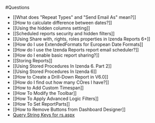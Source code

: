 #Questions

* [[What does "Repeat Types" and "Send Email As" mean?]]
* [[How to calculate difference between dates?]]
* [[Using the hidden columns setting]]
* [[Scheduled reports security and hidden filters]]
* [[Using Share with, rights, roles properties in Izenda Reports 6+]]
* [[How do I use ExtendedFormats for European Date Formats]]
* [[How do I use the Izenda Reports report email scheduler?]]
* [[How do I enable basic report sharing?]]
* [[Storing Reports]]
* [[Using Stored Procedures In Izenda 6. Part 2]]
* [[Using Stored Procedures In Izenda 6]]
* [[How to Create a Drill-Down Report in V6.0]]
* [[How do I find out how many COres I have?]]
* [[How to Add Custom Timespan]]
* [[How To Modify the Toolbar]]
* [[How To Apply Advanced Logic Filters]]
* [[How To Set ReportParts]]
* [[How to Remove Buttons from Dashboard Designer]]
* [Query String Keys for rs.aspx](http://wiki.izenda.us/Query-String-Keys-for-rs-dot-aspx)